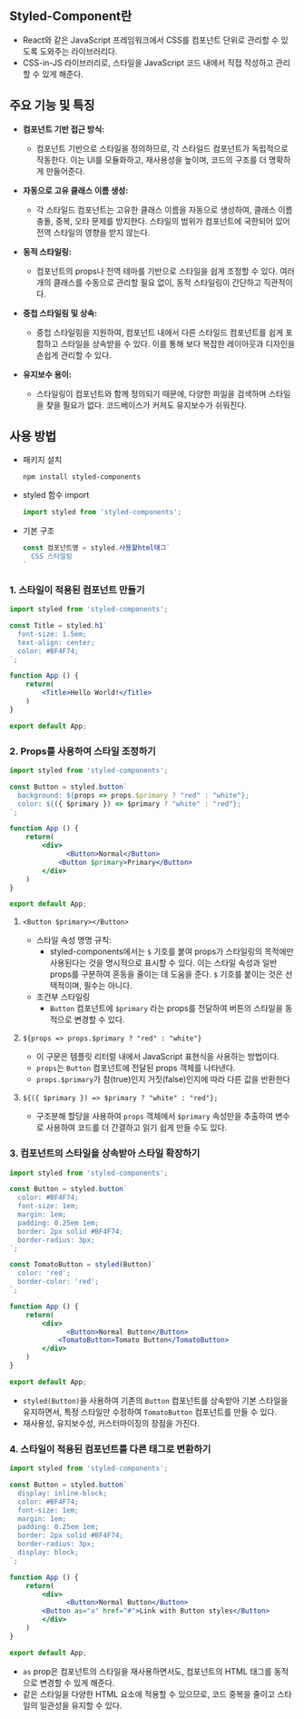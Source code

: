 ## Styled-Component란

- React와 같은 JavaScript 프레임워크에서 CSS를 컴포넌트 단위로 관리할 수 있도록 도와주는 라이브러리다.
- CSS-in-JS 라이브러리로, 스타일을 JavaScript 코드 내에서 직접 작성하고 관리할 수 있게 해준다.

## 주요 기능 및 특징

- **컴포넌트 기반 접근 방식:**
    - 컴포넌트 기반으로 스타일을 정의하므로, 각 스타일드 컴포넌트가 독립적으로 작동한다. 이는 UI를 모듈화하고, 재사용성을 높이며, 코드의 구조를 더 명확하게 만들어준다.
 
- **자동으로 고유 클래스 이름 생성:**
    - 각 스타일드 컴포넌트는 고유한 클래스 이름을 자동으로 생성하여, 클래스 이름 충돌, 중복, 오타 문제를 방지한다. 스타일의 범위가 컴포넌트에 국한되어 있어 전역 스타일의 영향을 받지 않는다.
      
- **동적 스타일링:**
    - 컴포넌트의 props나 전역 테마를 기반으로 스타일을 쉽게 조정할 수 있다. 여러 개의 클래스를 수동으로 관리할 필요 없이, 동적 스타일링이 간단하고 직관적이다.
      
- **중첩 스타일링 및 상속:**
    - 중첩 스타일링을 지원하여, 컴포넌트 내에서 다른 스타일드 컴포넌트를 쉽게 포함하고 스타일을 상속받을 수 있다. 이를 통해 보다 복잡한 레이아웃과 디자인을 손쉽게 관리할 수 있다.
      
- **유지보수 용이:**
    - 스타일링이 컴포넌트와 함께 정의되기 때문에, 다양한 파일을 검색하며 스타일을 찾을 필요가 없다. 코드베이스가 커져도 유지보수가 쉬워진다.

## 사용 방법

- 패키지 설치
    
    ```
    npm install styled-components
    ```
    
- styled 함수 import
    
    ```jsx
    import styled from 'styled-components';
    ```
    
- 기본 구조
    
    ```jsx
    const 컴포넌트명 = styled.사용할html태그`
      CSS 스타일링
    `
    ```
    

### 1. 스타일이 적용된 컴포넌트 만들기

```jsx
import styled from 'styled-components';

const Title = styled.h1`
  font-size: 1.5em;
  text-align: center;
  color: #BF4F74;
`;

function App () {
	return(
	    <Title>Hello World!</Title>
	)
}

export default App;
```

### 2. Props를 사용하여 스타일 조정하기

```jsx
import styled from 'styled-components';

const Button = styled.button`
  background: ${props => props.$primary ? "red" : "white"};
  color: ${({ $primary }) => $primary ? "white" : "red"};
`;

function App () {
	return(
	    <div>
			  <Button>Normal</Button>
		    <Button $primary>Primary</Button>
	    </div>
	)
}

export default App;
```

1. `<Button $primary></Button>`
    - 스타일 속성 명명 규칙:
        - styled-components에서는 `$` 기호를 붙여 props가 스타일링의 목적에만 사용된다는 것을 명시적으로 표시할 수 있다. 이는 스타일 속성과 일반 props를 구분하여 혼동을 줄이는 데 도움을 준다. `$` 기호를 붙이는 것은 선택적이며, 필수는 아니다.
    - 조건부 스타일링
        - `Button` 컴포넌트에 `$primary` 라는 props를 전달하여 버튼의 스타일을 동적으로 변경할 수 있다.
          
2. `${props => props.$primary ? "red" : "white"}`
    - 이 구문은 템플릿 리터럴 내에서 JavaScript 표현식을 사용하는 방법이다.
    - `props`는 `Button` 컴포넌트에 전달된 props 객체를 나타낸다.
    - `props.$primary`가 참(true)인지 거짓(false)인지에 따라 다른 값을 반환한다
      
3. `${({ $primary }) => $primary ? "white" : "red"};`
    - 구조분해 할당을 사용하여 `props` 객체에서 `$primary` 속성만을 추출하여 변수로 사용하여 코드를 더 간결하고 읽기 쉽게 만들 수도 있다.

### 3. 컴포넌트의 스타일을 상속받아 스타일 확장하기

```jsx
import styled from 'styled-components';

const Button = styled.button`
  color: #BF4F74;
  font-size: 1em;
  margin: 1em;
  padding: 0.25em 1em;
  border: 2px solid #BF4F74;
  border-radius: 3px;
`;

const TomatoButton = styled(Button)`
  color: 'red';
  border-color: 'red';
`;

function App () {
	return(
	    <div>
			  <Button>Normal Button</Button>
		    <TomatoButton>Tomato Button</TomatoButton>
	    </div>
	)
}

export default App;
```

- `styled(Button)`을 사용하여 기존의 `Button` 컴포넌트를 상속받아 기본 스타일을 유지하면서, 특정 스타일만 수정하여 `TomatoButton` 컴포넌트를 만들 수 있다.
- 재사용성, 유지보수성, 커스터마이징의 장점을 가진다.

### 4. 스타일이 적용된 컴포넌트를 다른 태그로 변환하기

```jsx
import styled from 'styled-components';

const Button = styled.button`
  display: inline-block;
  color: #BF4F74;
  font-size: 1em;
  margin: 1em;
  padding: 0.25em 1em;
  border: 2px solid #BF4F74;
  border-radius: 3px;
  display: block;
`;

function App () {
	return(
	    <div>
			  <Button>Normal Button</Button>
        <Button as="a" href="#">Link with Button styles</Button>
	    </div>
	)
}

export default App;
```

- `as` prop은 컴포넌트의 스타일을 재사용하면서도, 컴포넌트의 HTML 태그를 동적으로 변경할 수 있게 해준다.
- 같은 스타일을 다양한 HTML 요소에 적용할 수 있으므로, 코드 중복을 줄이고 스타일의 일관성을 유지할 수 있다.
